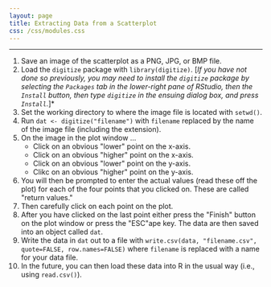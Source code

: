 ```yaml
---
layout: page
title: Extracting Data from a Scatterplot
css: /css/modules.css
---
```


----

1. Save an image of the scatterplot as a PNG, JPG, or BMP file.
1. Load the `digitize` package with `library(digitize)`. [*If you have not done so previously, you may need to install the `digitize` package by selecting the `Packages` tab in the lower-right pane of RStudio, then the `Install` button, then type `digitize` in the ensuing dialog box, and press `Install`.*]*
1. Set the working directory to where the image file is located with `setwd()`.
1. Run `dat <- digitize("filename")` with `filename` replaced by the name of the image file (including the extension).
1. On the image in the plot window ...
    * Click on an obvious "lower" point on the x-axis.
    * Click on an obvious "higher" point on the x-axis.
    * Click on an obvious "lower" point on the y-axis.
    * Clikc on an obvious "higher" point on the y-axis.
1. You will then be prompted to enter the actual values (read these off the plot) for each of the four points that you clicked on. These are called "return values."
1. Then carefully click on each point on the plot.
1. After you have clicked on the last point either press the "Finish" button on the plot window or press the "ESC"ape key. The data are then saved into an object called `dat`.
1. Write the data in `dat` out to a file with `write.csv(data, "filename.csv", quote=FALSE, row.names=FALSE)` where `filename` is replaced with a name for your data file.
1. In the future, you can then load these data into R in the usual way (i.e., using `read.csv()`).
